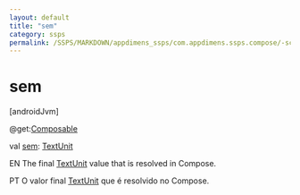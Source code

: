 ```yaml
---
layout: default
title: "sem"
category: ssps
permalink: /SSPS/MARKDOWN/appdimens_ssps/com.appdimens.ssps.compose/-scaled/sem.html
---
```


# sem

[androidJvm]

@get:[Composable](https://developer.android.com/reference/kotlin/androidx/compose/runtime/Composable.html)

val [sem](sem.md): [TextUnit](https://developer.android.com/reference/kotlin/androidx/compose/ui/unit/TextUnit.html)

EN The final [TextUnit](https://developer.android.com/reference/kotlin/androidx/compose/ui/unit/TextUnit.html) value that is resolved in Compose.

PT O valor final [TextUnit](https://developer.android.com/reference/kotlin/androidx/compose/ui/unit/TextUnit.html) que é resolvido no Compose.